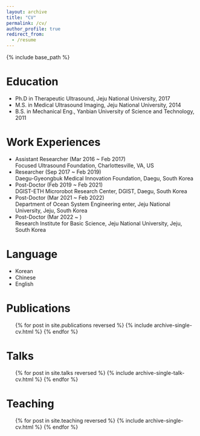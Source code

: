 ```yaml
---
layout: archive
title: "CV"
permalink: /cv/
author_profile: true
redirect_from:
  - /resume
---
```


{% include base_path %}

Education
======
* Ph.D in Therapeutic Ultrasound, Jeju National University, 2017
* M.S. in Medical Ultrasound Imaging, Jeju National University, 2014
* B.S. in Mechanical Eng., Yanbian University of Science and Technology, 2011

Work Experiences
======
* Assistant Researcher (Mar 2016 ~ Feb 2017) \
  Focused Ultrasound Foundation, Charlottesville, VA, US
* Researcher (Sep 2017 ~ Feb 2019) \
  Daegu-Gyeongbuk Medical Innovation Foundation, Daegu, South Korea 
* Post-Doctor (Feb 2019 ~ Feb 2021) \
  DGIST-ETH Microrobot Research Center, DGIST, Daegu, South Korea
* Post-Doctor (Mar 2021 ~ Feb 2022) \
  Department of Ocean System Engineering enter, Jeju National University, Jeju, South Korea 
* Post-Doctor (Mar 2022 ~ ) \
  Research Institute for Basic Science, Jeju National University, Jeju, South Korea
  
Language
======
* Korean
* Chinese
* English
  
Publications
======
  <ul>{% for post in site.publications reversed %}
    {% include archive-single-cv.html %}
  {% endfor %}</ul>
  
Talks
======
  <ul>{% for post in site.talks reversed %}
    {% include archive-single-talk-cv.html  %}
  {% endfor %}</ul>
  
Teaching
======
  <ul>{% for post in site.teaching reversed %}
    {% include archive-single-cv.html %}
  {% endfor %}</ul>
  

